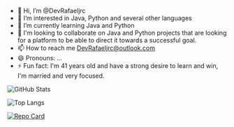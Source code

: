 - 👋 Hi, I’m @DevRafaeljrc
- 👀 I’m interested in Java, Python and several other languages 
- 🌱 I’m currently learning Java and Python
- 💞️ I'm looking to collaborate on Java and Python projects that are looking for a platform to be able to direct it towards a successful goal.
- 📫 How to reach me DevRafaeljrc@outlook.com
- 😄 Pronouns: ...
- ⚡  Fun fact: I'm 41 years old and have a strong desire to learn and win, I'm married and very focused.

<!---
DevRafaeljrc/DevRafaeljrc is a ✨ special ✨ repository because its `README.md` (this file) appears on your GitHub profile.
You can click the Preview link to take a look at your changes.
--->

![GitHub Stats](https://github-readme-stats.vercel.app/api?username=DevRafaeljrc&theme=transparent&bg_color=000&border_color=30A3DC&show_icons=true&icon_color=30A3DC&title_color=E94D5F&text_color=FFF)

![Top Langs](https://github-readme-stats-git-masterrstaa-rickstaa.vercel.app/api/top-langs/?username=DevRafaeljrc&bg_color=000&border_color=30A3DC&title_color=E94D5F&text_color=FFF)

[![Repo Card](https://github-readme-stats.vercel.app/api/pin/?username=DevRafaeljrc&repo=DevRafaeljrc&bg_color=000&border_color=30A3DC&show_icons=true&icon_color=30A3DC&title_color=E94D5F&text_color=FFF)](https://github.com/DevRafaeljrc/DevRafaeljrc)

